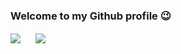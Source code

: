 ### Welcome to my Github profile 😉

<img align="center" src="https://github-readme-stats.vercel.app/api?username=ECJ222&show_icons=true&theme=default" style="padding-right:0px !important;"/>

<img align="center" src="https://github-readme-stats.vercel.app/api/top-langs/?username=ECJ222&layout=compact" style="padding-left:20px !important;" />

<!--
**ECJ222/ECJ222** is a ✨ _special_ ✨ repository because its `README.md` (this file) appears on your GitHub profile.

Here are some ideas to get you started:

- 🔭 I’m currently working on ...
- 🌱 I’m currently learning ...
- 👯 I’m looking to collaborate on ...
- 🤔 I’m looking for help with ...
- 💬 Ask me about ...
- 📫 How to reach me: ...
- 😄 Pronouns: ...
- ⚡ Fun fact: ...
-->

